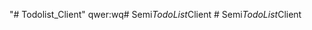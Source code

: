 "# Todolist_Client" 
qwer:wq#   S e m i _ T o d o L i s t _ C l i e n t  
 #   S e m i _ T o d o L i s t _ C l i e n t  
 